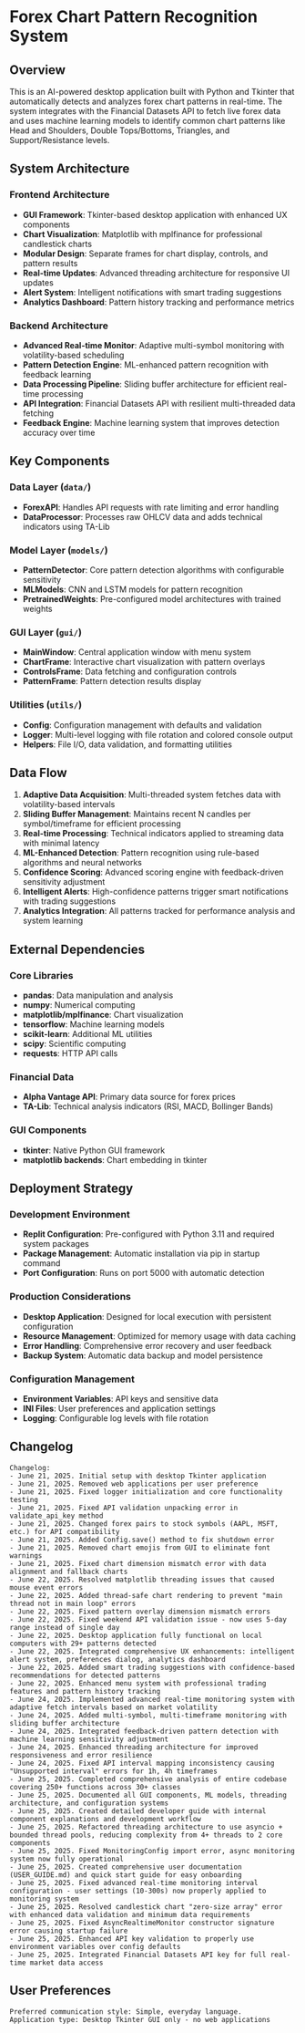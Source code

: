 # Forex Chart Pattern Recognition System

## Overview

This is an AI-powered desktop application built with Python and Tkinter that automatically detects and analyzes forex chart patterns in real-time. The system integrates with the Financial Datasets API to fetch live forex data and uses machine learning models to identify common chart patterns like Head and Shoulders, Double Tops/Bottoms, Triangles, and Support/Resistance levels.

## System Architecture

### Frontend Architecture
- **GUI Framework**: Tkinter-based desktop application with enhanced UX components
- **Chart Visualization**: Matplotlib with mplfinance for professional candlestick charts
- **Modular Design**: Separate frames for chart display, controls, and pattern results
- **Real-time Updates**: Advanced threading architecture for responsive UI updates
- **Alert System**: Intelligent notifications with smart trading suggestions
- **Analytics Dashboard**: Pattern history tracking and performance metrics

### Backend Architecture
- **Advanced Real-time Monitor**: Adaptive multi-symbol monitoring with volatility-based scheduling
- **Pattern Detection Engine**: ML-enhanced pattern recognition with feedback learning
- **Data Processing Pipeline**: Sliding buffer architecture for efficient real-time processing
- **API Integration**: Financial Datasets API with resilient multi-threaded data fetching
- **Feedback Engine**: Machine learning system that improves detection accuracy over time

## Key Components

### Data Layer (`data/`)
- **ForexAPI**: Handles API requests with rate limiting and error handling
- **DataProcessor**: Processes raw OHLCV data and adds technical indicators using TA-Lib

### Model Layer (`models/`)
- **PatternDetector**: Core pattern detection algorithms with configurable sensitivity
- **MLModels**: CNN and LSTM models for pattern recognition
- **PretrainedWeights**: Pre-configured model architectures with trained weights

### GUI Layer (`gui/`)
- **MainWindow**: Central application window with menu system
- **ChartFrame**: Interactive chart visualization with pattern overlays
- **ControlsFrame**: Data fetching and configuration controls
- **PatternFrame**: Pattern detection results display

### Utilities (`utils/`)
- **Config**: Configuration management with defaults and validation
- **Logger**: Multi-level logging with file rotation and colored console output
- **Helpers**: File I/O, data validation, and formatting utilities

## Data Flow

1. **Adaptive Data Acquisition**: Multi-threaded system fetches data with volatility-based intervals
2. **Sliding Buffer Management**: Maintains recent N candles per symbol/timeframe for efficient processing
3. **Real-time Processing**: Technical indicators applied to streaming data with minimal latency
4. **ML-Enhanced Detection**: Pattern recognition using rule-based algorithms and neural networks
5. **Confidence Scoring**: Advanced scoring engine with feedback-driven sensitivity adjustment
6. **Intelligent Alerts**: High-confidence patterns trigger smart notifications with trading suggestions
7. **Analytics Integration**: All patterns tracked for performance analysis and system learning

## External Dependencies

### Core Libraries
- **pandas**: Data manipulation and analysis
- **numpy**: Numerical computing
- **matplotlib/mplfinance**: Chart visualization
- **tensorflow**: Machine learning models
- **scikit-learn**: Additional ML utilities
- **scipy**: Scientific computing
- **requests**: HTTP API calls

### Financial Data
- **Alpha Vantage API**: Primary data source for forex prices
- **TA-Lib**: Technical analysis indicators (RSI, MACD, Bollinger Bands)

### GUI Components
- **tkinter**: Native Python GUI framework
- **matplotlib backends**: Chart embedding in tkinter

## Deployment Strategy

### Development Environment
- **Replit Configuration**: Pre-configured with Python 3.11 and required system packages
- **Package Management**: Automatic installation via pip in startup command
- **Port Configuration**: Runs on port 5000 with automatic detection

### Production Considerations
- **Desktop Application**: Designed for local execution with persistent configuration
- **Resource Management**: Optimized for memory usage with data caching
- **Error Handling**: Comprehensive error recovery and user feedback
- **Backup System**: Automatic data backup and model persistence

### Configuration Management
- **Environment Variables**: API keys and sensitive data
- **INI Files**: User preferences and application settings
- **Logging**: Configurable log levels with file rotation

## Changelog

```
Changelog:
- June 21, 2025. Initial setup with desktop Tkinter application
- June 21, 2025. Removed web applications per user preference
- June 21, 2025. Fixed logger initialization and core functionality testing
- June 21, 2025. Fixed API validation unpacking error in validate_api_key method
- June 21, 2025. Changed forex pairs to stock symbols (AAPL, MSFT, etc.) for API compatibility
- June 21, 2025. Added Config.save() method to fix shutdown error
- June 21, 2025. Removed chart emojis from GUI to eliminate font warnings
- June 21, 2025. Fixed chart dimension mismatch error with data alignment and fallback charts
- June 22, 2025. Resolved matplotlib threading issues that caused mouse event errors
- June 22, 2025. Added thread-safe chart rendering to prevent "main thread not in main loop" errors
- June 22, 2025. Fixed pattern overlay dimension mismatch errors
- June 22, 2025. Fixed weekend API validation issue - now uses 5-day range instead of single day
- June 22, 2025. Desktop application fully functional on local computers with 29+ patterns detected
- June 22, 2025. Integrated comprehensive UX enhancements: intelligent alert system, preferences dialog, analytics dashboard
- June 22, 2025. Added smart trading suggestions with confidence-based recommendations for detected patterns
- June 22, 2025. Enhanced menu system with professional trading features and pattern history tracking
- June 24, 2025. Implemented advanced real-time monitoring system with adaptive fetch intervals based on market volatility
- June 24, 2025. Added multi-symbol, multi-timeframe monitoring with sliding buffer architecture
- June 24, 2025. Integrated feedback-driven pattern detection with machine learning sensitivity adjustment
- June 24, 2025. Enhanced threading architecture for improved responsiveness and error resilience
- June 24, 2025. Fixed API interval mapping inconsistency causing "Unsupported interval" errors for 1h, 4h timeframes
- June 25, 2025. Completed comprehensive analysis of entire codebase covering 250+ functions across 30+ classes
- June 25, 2025. Documented all GUI components, ML models, threading architecture, and configuration systems
- June 25, 2025. Created detailed developer guide with internal component explanations and development workflow
- June 25, 2025. Refactored threading architecture to use asyncio + bounded thread pools, reducing complexity from 4+ threads to 2 core components
- June 25, 2025. Fixed MonitoringConfig import error, async monitoring system now fully operational
- June 25, 2025. Created comprehensive user documentation (USER_GUIDE.md) and quick start guide for easy onboarding
- June 25, 2025. Fixed advanced real-time monitoring interval configuration - user settings (10-300s) now properly applied to monitoring system
- June 25, 2025. Resolved candlestick chart "zero-size array" error with enhanced data validation and minimum data requirements
- June 25, 2025. Fixed AsyncRealtimeMonitor constructor signature error causing startup failure
- June 25, 2025. Enhanced API key validation to properly use environment variables over config defaults
- June 25, 2025. Integrated Financial Datasets API key for full real-time market data access
```

## User Preferences

```
Preferred communication style: Simple, everyday language.
Application type: Desktop Tkinter GUI only - no web applications
```